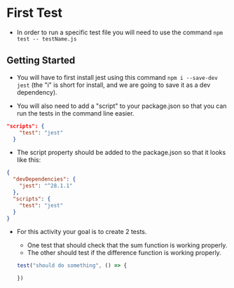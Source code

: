 # First Test

* In order to run a specific test file you will need to use the command `npm test -- testName.js`

## Getting Started

* You will have to first install jest using this command `npm i --save-dev jest` (the "i" is short for install, and we are going to save it as a dev dependency).

* You will also need to add a "script" to your package.json so that you can run the tests in the command line easier. 
```json
"scripts": {
    "test": "jest"
  }
```
* The script property should be added to the package.json so that it looks like this:

```json
{
  "devDependencies": {
    "jest": "^28.1.1"
  },
  "scripts": {
    "test": "jest"
  }
}
```

* For this activity your goal is to create 2 tests. 
    - One test that should check that the sum function is working properly. 
    - The other should test if the difference function is working properly.

    ```javascript
    test("should do something", () => {

    })
    ```
